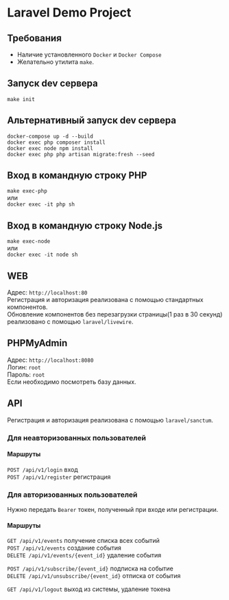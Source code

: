 # Laravel Demo Project  

## Требования  
- Наличие установленного ```Docker``` и ```Docker Compose```  
- Желательно утилита ```make```.

## Запуск dev сервера  
```make init```  

## Альтернативный запуск dev сервера  
```docker-compose up -d --build```  
```docker exec php composer install```  
```docker exec node npm install```  
```docker exec php php artisan migrate:fresh --seed```  

## Вход в командную строку PHP  
```make exec-php```  
или  
```docker exec -it php sh```  

## Вход в командную строку Node.js  
```make exec-node```  
или  
```docker exec -it node sh```  

## WEB  
Адрес: ```http://localhost:80```  
Регистрация и авторизация реализована с помощью стандартных компонентов.  
Обновление компонентов без перезагрузки страницы(1 раз в 30 секунд) реализовано с помощью ```laravel/livewire```.  

## PHPMyAdmin  
Адрес: ```http://localhost:8080```  
Логин: ```root```  
Пароль: ```root```  
Если необходимо посмотреть базу данных.

## API
Регистрация и авторизация реализована с помощью ```laravel/sanctum```.  
### Для неавторизованных пользователей  
#### Маршруты  
```POST /api/v1/login``` вход  
```POST /api/v1/register``` регистрация  

### Для авторизованных пользователей  
Нужно передать ```Bearer``` токен, полученный при входе или регистрации.  
#### Маршруты  
```GET /api/v1/events``` получение списка всех событий  
```POST /api/v1/events``` создание события  
```DELETE /api/v1/events/{event_id}``` удаление события  

```POST /api/v1/subscribe/{event_id}``` подписка на событие  
```DELETE /api/v1/unsubscribe/{event_id}``` отписка от события  

```GET /api/v1/logout``` выход из системы, удаление токена  



